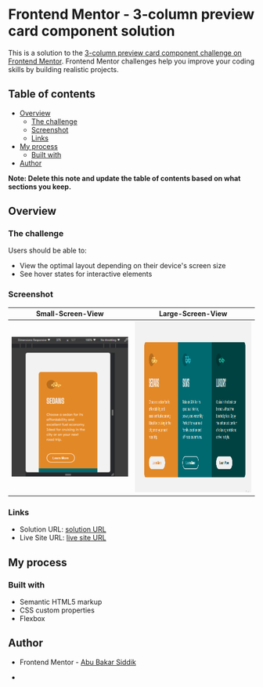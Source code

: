 # Frontend Mentor - 3-column preview card component solution

This is a solution to the [3-column preview card component challenge on Frontend Mentor](https://www.frontendmentor.io/challenges/3column-preview-card-component-pH92eAR2-). Frontend Mentor challenges help you improve your coding skills by building realistic projects.

## Table of contents

- [Overview](#overview)
  - [The challenge](#the-challenge)
  - [Screenshot](#screenshot)
  - [Links](#links)
- [My process](#my-process)
  - [Built with](#built-with)
- [Author](#author)

**Note: Delete this note and update the table of contents based on what sections you keep.**

## Overview

### The challenge

Users should be able to:

- View the optimal layout depending on their device's screen size
- See hover states for interactive elements

### Screenshot

| Small-Screen-View                                | Large-Screen-View                                               |
| ------------------------------------------------ | --------------------------------------------------------------- |
| <img src="screenshots/Mobile.png" width="300" /> | <img src="screenshots/Desktop.png" width="300" height="350px"/> |

### Links

- Solution URL: [ solution URL ](https://your-solution-url.com)
- Live Site URL: [ live site URL ](https://your-live-site-url.com)

## My process

### Built with

- Semantic HTML5 markup
- CSS custom properties
- Flexbox

## Author

- Frontend Mentor - [Abu Bakar Siddik](https://www.frontendmentor.io/profile/ABU-BAKAR-S)

*
